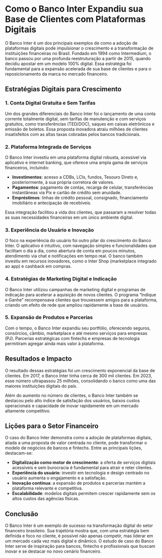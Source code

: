 # Como o Banco Inter Expandiu sua Base de Clientes com Plataformas Digitais

O Banco Inter é um dos principais exemplos de como a adoção de plataformas digitais pode impulsionar o crescimento e a transformação de instituições financeiras no Brasil. Fundado em 1994 como Intermedium, o banco passou por uma profunda reestruturação a partir de 2015, quando decidiu apostar em um modelo 100% digital. Essa estratégia foi fundamental para a expansão acelerada de sua base de clientes e para o reposicionamento da marca no mercado financeiro.

## Estratégias Digitais para Crescimento

### 1. Conta Digital Gratuita e Sem Tarifas

Um dos grandes diferenciais do Banco Inter foi o lançamento de uma conta corrente totalmente digital, sem tarifas de manutenção e com serviços gratuitos, como transferências (TED/DOC), saques em caixas eletrônicos e emissão de boletos. Essa proposta inovadora atraiu milhões de clientes insatisfeitos com as altas taxas cobradas pelos bancos tradicionais.

### 2. Plataforma Integrada de Serviços

O Banco Inter investiu em uma plataforma digital robusta, acessível via aplicativo e internet banking, que oferece uma ampla gama de serviços financeiros, incluindo:

- **Investimentos**: acesso a CDBs, LCIs, fundos, Tesouro Direto e, posteriormente, à sua própria corretora de valores.
- **Pagamentos**: pagamento de contas, recarga de celular, transferências instantâneas via Pix e cartão de crédito sem anuidade.
- **Empréstimos**: linhas de crédito pessoal, consignado, financiamento imobiliário e antecipação de recebíveis.

Essa integração facilitou a vida dos clientes, que passaram a resolver todas as suas necessidades financeiras em um único ambiente digital.

### 3. Experiência do Usuário e Inovação

O foco na experiência do usuário foi outro pilar do crescimento do Banco Inter. O aplicativo é intuitivo, com navegação simples e funcionalidades que facilitam o dia a dia, como abertura de conta em poucos minutos, atendimento via chat e notificações em tempo real. O banco também investiu em recursos inovadores, como o Inter Shop (marketplace integrado ao app) e cashback em compras.

### 4. Estratégias de Marketing Digital e Indicação

O Banco Inter utilizou campanhas de marketing digital e programas de indicação para acelerar a aquisição de novos clientes. O programa “Indique e Ganhe” recompensava clientes que trouxessem amigos para a plataforma, criando um efeito de rede que ampliou rapidamente a base de usuários.

### 5. Expansão de Produtos e Parcerias

Com o tempo, o Banco Inter expandiu seu portfólio, oferecendo seguros, consórcios, câmbio, marketplace e até mesmo serviços para empresas (PJ). Parcerias estratégicas com fintechs e empresas de tecnologia permitiram agregar ainda mais valor à plataforma.

## Resultados e Impacto

O resultado dessas estratégias foi um crescimento exponencial da base de clientes. Em 2017, o Banco Inter tinha cerca de 300 mil clientes. Em 2023, esse número ultrapassou 25 milhões, consolidando o banco como uma das maiores instituições digitais do país.

Além do aumento no número de clientes, o Banco Inter também se destacou pelo alto índice de satisfação dos usuários, baixos custos operacionais e capacidade de inovar rapidamente em um mercado altamente competitivo.

## Lições para o Setor Financeiro

O caso do Banco Inter demonstra como a adoção de plataformas digitais, aliada a uma proposta de valor centrada no cliente, pode transformar o modelo de negócios de bancos e fintechs. Entre as principais lições, destacam-se:

- **Digitalização como motor de crescimento**: a oferta de serviços digitais acessíveis e sem burocracia é fundamental para atrair e reter clientes.
- **Experiência do usuário**: investir em tecnologia e design centrado no usuário aumenta o engajamento e a satisfação.
- **Inovação contínua**: a expansão de produtos e parcerias mantém a plataforma relevante e competitiva.
- **Escalabilidade**: modelos digitais permitem crescer rapidamente sem os altos custos das agências físicas.

## Conclusão

O Banco Inter é um exemplo de sucesso na transformação digital do setor financeiro brasileiro. Sua trajetória mostra que, com uma estratégia bem definida e foco no cliente, é possível não apenas competir, mas liderar em um mercado cada vez mais digital e dinâmico. O estudo de caso do Banco Inter serve de inspiração para bancos, fintechs e profissionais que buscam inovar e se destacar no novo cenário financeiro.